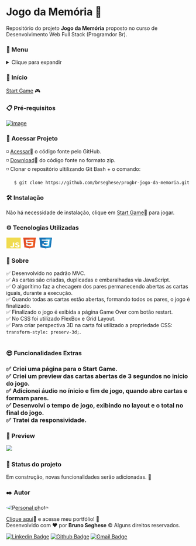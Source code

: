 # Jogo da Memória 💭

Repositório do projeto **Jogo da Memória** proposto no curso de Desenvolvimento Web Full Stack (Programdor Br).

### 🎯 Menu

<details>
<summary>Clique para expandir</summary>
◽ <a href="#inicio">Início</a> <br>
◽ <a href="#pre-requisitos">Pré-requisitos</a> <br>
◽ <a href="#acessar-projeto">Acessar Projeto</a> <br>
◽ <a href="#instalacao">Instalação</a> <br>
◽ <a href="#tecnologias">Tecnologias</a> <br>
◽ <a href="#sobre">Sobre</a> <br>
◽ <a href="#preview">Preview</a> <br>
◽ <a href="#status">Status do Projeto</a> <br>
◽ <a href="#autor">Autor</a> <br>
</details>

<h3 id="inicio">🚀 Início</h3>

[Start Game](https://brseghese.github.io/progbr-jogo-da-memoria) 🎮

<h3 id="pre-requisitos">📋 Pré-requisitos</h3>

[![image](https://img.shields.io/badge/Google_chrome-4285F4?style=for-the-badge&logo=Google-chrome&logoColor=white)](https://www.google.pt/intl/pt-PT/chrome/)

<h3 id="acessar-projeto">📁 Acessar Projeto</h3>

◽ <a href="https://github.com/brseghese/progbr-jogo-da-memoria/tree/main">Acessar</a>🔗 o código fonte pelo GitHub. <br>
◽ <a href="https://github.com/brseghese/progbr-jogo-da-memoria/archive/refs/heads/main.zip">Download</a>🔗 do código fonte no formato zip.<br>
◽ Clonar o repositório ultilizando Git Bash + o comando:

       $ git clone https://github.com/brseghese/progbr-jogo-da-memoria.git

<h3 id="instalacao">🛠️ Instalação</h3>

Não há necessidade de instalação, clique em [Start Game](https://brseghese.github.io/progbr-jogo-da-memoria)🔗 para jogar.

<h3 id="tecnologias">⚙️ Tecnologias Utilizadas</h3>

<div style="display: inline_block">
  <img align="center" alt="Bruno-Js" height="30" width="40" src="https://raw.githubusercontent.com/devicons/devicon/master/icons/javascript/javascript-plain.svg">
  <img align="center" alt="Bruno-HTML" height="30" width="40" src="https://raw.githubusercontent.com/devicons/devicon/master/icons/html5/html5-original.svg">
  <img align="center" alt="Bruno-CSS" height="30" width="40" src="https://raw.githubusercontent.com/devicons/devicon/master/icons/css3/css3-original.svg">
</div>

<h3 id="sobre">📍 Sobre</h3>

✅ Desenvolvido no padrão MVC. <br>
✅ As cartas são criadas, duplicadas e embaralhadas via JavaScript. <br>
✅ O algorítimo faz a checagem dos pares permanecendo abertas as cartas iguais, durante a execução. <br>
✅ Quando todas as cartas estão abertas, formando todos os pares, o jogo é finalizado. <br>
✅ Finalizado o jogo é exibida a página Game Over com botão restart. <br>
✅ No CSS foi utilizado FlexBox e Grid Layout. <br>
✅ Para criar perspectiva 3D na carta foi utilizado a propriedade CSS: `transform-style: preserv-3d;`. <br><br>

<h3 id="extra">😎 Funcionalidades Extras<h3>
✅ Criei uma página para o Start Game. <br>
✅ Criei um preview das cartas abertas de 3 segundos no início do jogo. <br>
✅ Adicionei áudio no ínicio e fim de jogo, quando abre cartas e formam pares. <br>
✅ Desenvolvi o tempo de jogo, exibindo no layout e o total no final do jogo. <br>
✅ Tratei da responsividade. <br>

<h3 id="preview">🎥 Preview</h3>

<img src="./assets/readme/progbr-jogo-da-memoria.gif" width="600px">

<h3 id="status">📌 Status do projeto</h3>

Em construção, novas funcionalidades serão adicionadas. 🚧

<h3 id="autor">✒️ Autor</h3>

<a href="https://github.com/brseghese"> <img style="border-radius: 50%;" src="https://avatars.githubusercontent.com/u/80193824?v=4" width="100px;" alt="Personal photo"/> </a>

[Clique aqui](https://brseghese.github.io)🔗 e acesse meu portfólio! 💼 <br>
Desenvolvido com ❤️ por **Bruno Seghese** © Alguns direitos reservados.

[![Linkedin Badge](https://img.shields.io/badge/LinkedIn-0077B5?style=for-the-badge&logo=linkedin&logoColor=white)](https://www.linkedin.com/in/brunoseghese/) [![Github Badge](https://img.shields.io/badge/GitHub-100000?style=for-the-badge&logo=github&logoColor=white)](https://github.com/brseghese) [![Gmail Badge](https://img.shields.io/badge/Gmail-D14836?style=for-the-badge&logo=gmail&logoColor=white)](mailto:brseghese@gmail.com)
